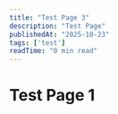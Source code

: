 ```yaml
---
title: "Test Page 3"
description: "Test Page"
publishedAt: "2025-10-23"
tags: ['test']
readTime: "0 min read"
---
```



# Test Page 1